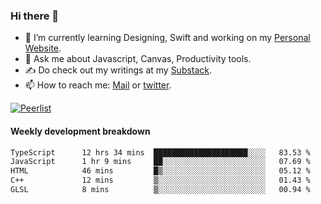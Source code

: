 ### Hi there 👋

- 🌱 I’m currently learning Designing, Swift and working on my [Personal Website](https://kvaishak.com/).
- 💬 Ask me about Javascript, Canvas,  Productivity tools. 
- :writing_hand: Do check out my writings at my [Substack](https://kvaishak.substack.com/).
- 📫 How to reach me: [Mail](mailto:vaishak.kaippanchery@gmail.com) or [twitter](https://twitter.com/kvaishack).

[![Peerlist](https://github-readme-badge.peerlist.io/api/vaishak)](https://peerlist.io/vaishak)

#### Weekly development breakdown

<!--START_SECTION:waka-->

```txt
TypeScript      12 hrs 34 mins  █████████████████████░░░░   83.53 %
JavaScript      1 hr 9 mins     ██░░░░░░░░░░░░░░░░░░░░░░░   07.69 %
HTML            46 mins         █▒░░░░░░░░░░░░░░░░░░░░░░░   05.12 %
C++             12 mins         ▒░░░░░░░░░░░░░░░░░░░░░░░░   01.43 %
GLSL            8 mins          ▒░░░░░░░░░░░░░░░░░░░░░░░░   00.94 %
```

<!--END_SECTION:waka-->
